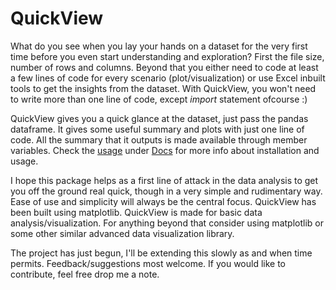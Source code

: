 # QuickView

What do you see when you lay your hands on a dataset for the very first time before you even start understanding and exploration? First the file size, number of rows and columns. Beyond that you either need to code at least a few lines of code for every scenario (plot/visualization) or use Excel inbuilt tools to get the insights from the dataset. With QuickView, you won't need to write more than one line of code, except _import_ statement ofcourse :)

QuickView gives you a quick glance at the dataset, just pass the pandas dataframe. It gives some useful summary and plots with just one line of code. All the summary that it outputs is made available through member variables. Check the [usage](https://github.com/avannaldas/QuickView/blob/master/Docs/QuickView%20Usage.md) under [Docs](https://github.com/avannaldas/QuickView/blob/master/Docs) for more info about installation and usage.

I hope this package helps as a first line of attack in the data analysis to get you off the ground real quick, though in a very simple and rudimentary way. Ease of use and simplicity will always be the central focus. QuickView has been built using matplotlib. QuickView is made for basic data analysis/visualization. For anything beyond that consider using matplotlib or some other similar advanced data visualization library.

The project has just begun, I'll be extending this slowly as and when time permits. Feedback/suggestions most welcome. If you would like to contribute, feel free drop me a note.

